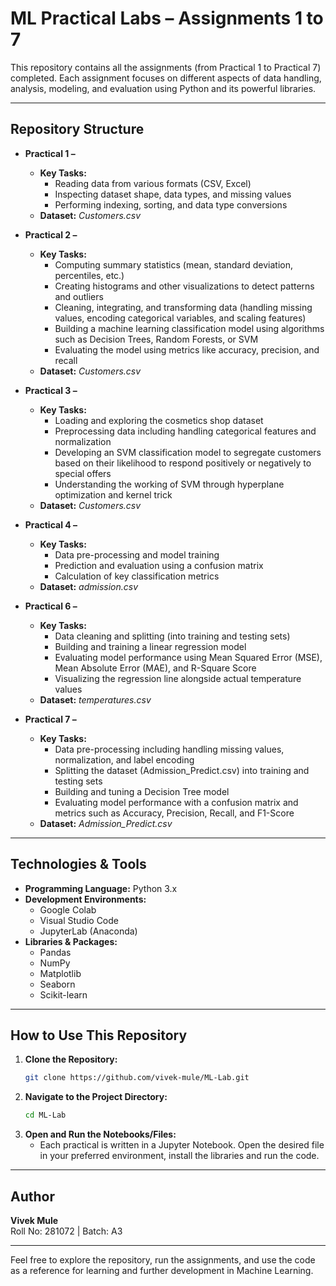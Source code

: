 # ML Practical Labs – Assignments 1 to 7

This repository contains all the assignments (from Practical 1 to Practical 7) completed. Each assignment focuses on different aspects of data handling, analysis, modeling, and evaluation using Python and its powerful libraries.

---

## Repository Structure

- **Practical 1 –**
  - **Key Tasks:**  
    - Reading data from various formats (CSV, Excel)  
    - Inspecting dataset shape, data types, and missing values  
    - Performing indexing, sorting, and data type conversions  
  - **Dataset:** *Customers.csv*  

- **Practical 2 –**
  - **Key Tasks:**  
    - Computing summary statistics (mean, standard deviation, percentiles, etc.)  
    - Creating histograms and other visualizations to detect patterns and outliers  
    - Cleaning, integrating, and transforming data (handling missing values, encoding categorical variables, and scaling features)  
    - Building a machine learning classification model using algorithms such as Decision Trees, Random Forests, or SVM  
    - Evaluating the model using metrics like accuracy, precision, and recall
  - **Dataset:** *Customers.csv*  

- **Practical 3 –**
  - **Key Tasks:**  
    - Loading and exploring the cosmetics shop dataset  
    - Preprocessing data including handling categorical features and normalization  
    - Developing an SVM classification model to segregate customers based on their likelihood to respond positively or negatively to special offers  
    - Understanding the working of SVM through hyperplane optimization and kernel trick
  - **Dataset:** *Customers.csv*  

- **Practical 4 –**
  - **Key Tasks:**  
    - Data pre-processing and model training  
    - Prediction and evaluation using a confusion matrix  
    - Calculation of key classification metrics  
  - **Dataset:** *admission.csv*  

- **Practical 6 –**
  - **Key Tasks:**  
    - Data cleaning and splitting (into training and testing sets)  
    - Building and training a linear regression model  
    - Evaluating model performance using Mean Squared Error (MSE), Mean Absolute Error (MAE), and R-Square Score  
    - Visualizing the regression line alongside actual temperature values
  - **Dataset:** *temperatures.csv*  

- **Practical 7 –**
  - **Key Tasks:**  
    - Data pre-processing including handling missing values, normalization, and label encoding  
    - Splitting the dataset (Admission_Predict.csv) into training and testing sets  
    - Building and tuning a Decision Tree model  
    - Evaluating model performance with a confusion matrix and metrics such as Accuracy, Precision, Recall, and F1-Score
  - **Dataset:** *Admission_Predict.csv*  

---

## Technologies & Tools

- **Programming Language:** Python 3.x
- **Development Environments:**  
  - Google Colab  
  - Visual Studio Code
  - JupyterLab (Anaconda)
- **Libraries & Packages:**  
  - Pandas  
  - NumPy  
  - Matplotlib  
  - Seaborn  
  - Scikit-learn

---

## How to Use This Repository

1. **Clone the Repository:**
   ```bash
   git clone https://github.com/vivek-mule/ML-Lab.git
   ```
2. **Navigate to the Project Directory:**
   ```bash
   cd ML-Lab
   ```
3. **Open and Run the Notebooks/Files:**
   - Each practical is written in a Jupyter Notebook. Open the desired file in your preferred environment, install the libraries and run the code.

---

## Author

**Vivek Mule**  
Roll No: 281072 | Batch: A3


---

Feel free to explore the repository, run the assignments, and use the code as a reference for learning and further development in Machine Learning.
